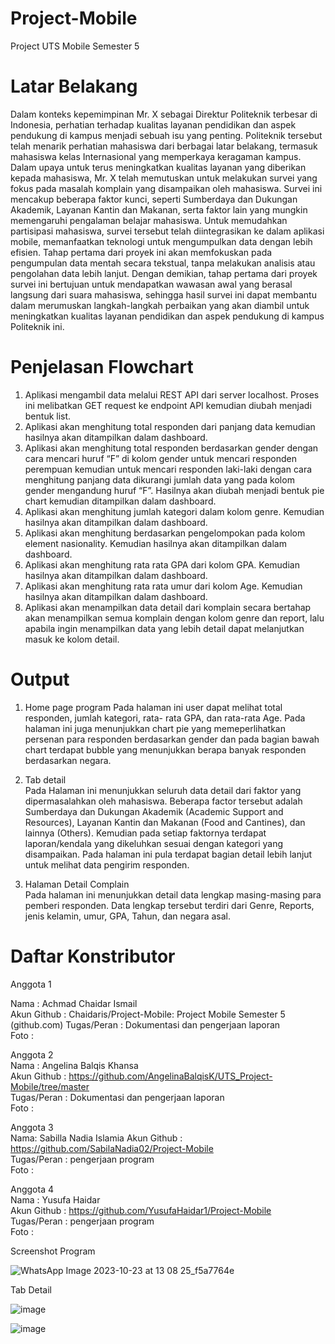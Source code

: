 # Project-Mobile
Project UTS Mobile Semester 5

# Latar Belakang

Dalam konteks kepemimpinan Mr. X sebagai Direktur Politeknik terbesar di Indonesia, perhatian terhadap kualitas layanan pendidikan dan aspek pendukung di kampus menjadi sebuah isu yang penting. Politeknik tersebut telah menarik perhatian mahasiswa dari berbagai latar belakang, termasuk mahasiswa kelas Internasional yang memperkaya keragaman kampus. Dalam upaya untuk terus meningkatkan kualitas layanan yang diberikan kepada mahasiswa, Mr. X telah memutuskan untuk melakukan survei yang fokus pada masalah komplain yang disampaikan oleh mahasiswa. Survei ini mencakup beberapa faktor kunci, seperti Sumberdaya dan Dukungan Akademik, Layanan Kantin dan Makanan, serta faktor lain yang mungkin memengaruhi pengalaman belajar mahasiswa. Untuk memudahkan partisipasi mahasiswa, survei tersebut telah diintegrasikan ke dalam aplikasi mobile, memanfaatkan teknologi untuk mengumpulkan data dengan lebih efisien. Tahap pertama dari proyek ini akan memfokuskan pada pengumpulan data mentah secara tekstual, tanpa melakukan analisis atau pengolahan data lebih lanjut. Dengan demikian, tahap pertama dari proyek survei ini bertujuan untuk mendapatkan wawasan awal yang berasal langsung dari suara mahasiswa, sehingga hasil survei ini dapat membantu dalam merumuskan langkah-langkah perbaikan yang akan diambil untuk meningkatkan kualitas layanan pendidikan dan aspek pendukung di kampus Politeknik ini. 

# Penjelasan Flowchart

1. Aplikasi mengambil data melalui REST API dari server localhost. Proses ini melibatkan GET request ke endpoint API kemudian diubah menjadi bentuk list. 
2. Aplikasi akan menghitung total responden dari panjang data kemudian hasilnya akan ditampilkan dalam dashboard. 
3. Aplikasi akan menghitung total responden berdasarkan gender dengan cara mencari huruf “F” di kolom gender untuk mencari responden perempuan kemudian untuk mencari responden laki-laki dengan cara menghitung panjang data dikurangi jumlah data yang pada  kolom gender mengandung huruf “F”. Hasilnya akan diubah menjadi bentuk pie chart kemudian ditampilkan dalam dashboard. 
4. Aplikasi akan menghitung jumlah kategori dalam kolom genre. Kemudian hasilnya akan ditampilkan dalam dashboard. 
5. Aplikasi akan menghitung berdasarkan pengelompokan pada kolom element nasionality. Kemudian hasilnya akan ditampilkan dalam dashboard. 
6. Aplikasi akan menghitung rata rata GPA dari kolom GPA. Kemudian hasilnya akan ditampilkan dalam dashboard. 
7. Aplikasi akan menghitung rata rata umur dari kolom Age. Kemudian hasilnya akan ditampilkan dalam dashboard. 
8. Aplikasi akan menampilkan data detail dari komplain secara bertahap akan menampilkan semua komplain dengan kolom genre dan report, lalu apabila ingin menampilkan data yang lebih detail dapat melanjutkan masuk ke kolom detail.

# Output

1. Home page program 
Pada halaman ini user dapat melihat total responden, jumlah kategori, rata- rata GPA, dan rata-rata Age. Pada halaman ini juga menunjukkan chart pie yang memeperlihatkan persenan para responden berdasarkan gender dan pada bagian bawah chart terdapat bubble yang menunjukkan berapa banyak responden berdasarkan negara.

2. Tab detail  
Pada Halaman ini menunjukkan seluruh data detail dari faktor yang dipermasalahkan oleh mahasiswa. Beberapa factor tersebut adalah Sumberdaya dan Dukungan Akademik (Academic Support and Resources), Layanan Kantin dan Makanan (Food and Cantines), dan lainnya (Others). Kemudian pada setiap faktornya terdapat laporan/kendala yang dikeluhkan sesuai dengan kategori yang disampaikan. Pada halaman ini pula terdapat bagian detail lebih lanjut untuk melihat data pengirim responden.

3. Halaman Detail Complain  
Pada halaman ini menunjukkan detail data lengkap masing-masing para pemberi responden. Data lengkap tersebut terdiri dari Genre, Reports, jenis kelamin, umur, GPA, Tahun, dan negara asal.

# Daftar Konstributor 

Anggota 1 

Nama : Achmad Chaidar Ismail  
Akun Github : Chaidaris/Project-Mobile: Project Mobile Semester 5 (github.com) 
Tugas/Peran : Dokumentasi dan pengerjaan laporan  
Foto :  

 

Anggota 2  
Nama : Angelina Balqis Khansa  
Akun Github : https://github.com/AngelinaBalqisK/UTS_Project-Mobile/tree/master  
Tugas/Peran : Dokumentasi dan pengerjaan laporan  
Foto :  

Anggota 3  
Nama: Sabilla Nadia Islamia 
Akun Github : https://github.com/SabilaNadia02/Project-Mobile  
Tugas/Peran : pengerjaan program  
Foto :  

Anggota 4  
Nama : Yusufa Haidar  
Akun Github : https://github.com/YusufaHaidar1/Project-Mobile  
Tugas/Peran : pengerjaan program  
Foto :  

Screenshot Program

![WhatsApp Image 2023-10-23 at 13 08 25_f5a7764e](https://github.com/YusufaHaidar1/Project-Mobile/assets/91399445/4f8fc924-a51d-4de0-af1c-45deaf3fd0d4)

Tab Detail

![image](https://github.com/YusufaHaidar1/Project-Mobile/assets/91399445/1d01b99a-ff0d-4f31-9a1b-e6cfb6ab1bda)

![image](https://github.com/YusufaHaidar1/Project-Mobile/assets/91399445/17f36d8d-8a45-4d1d-8d2c-873045de1465)
